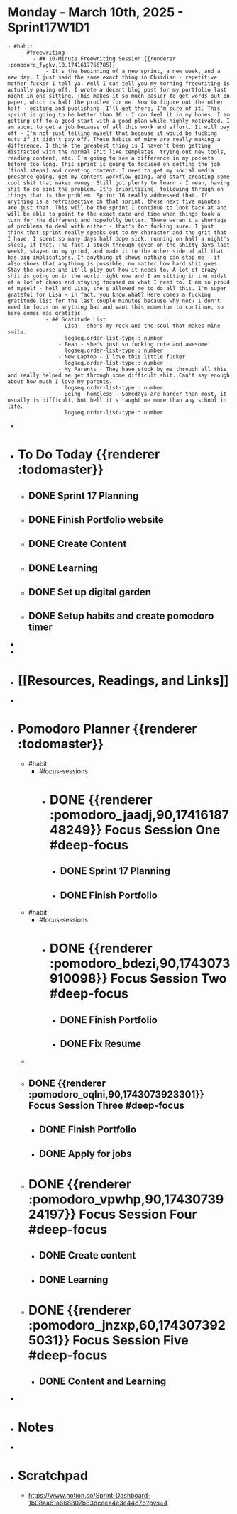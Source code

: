 # Monday - March 10th, 2025 - Sprint17W1D1
	- #habit
		- #freewriting
			- ## 10-Minute Freewriting Session {{renderer :pomodoro_fygkv,10,1741617766785}}
				- It's the beginning of a new sprint, a new week, and a new day. I just said the same exact thing in Obsidian - repetitive mother fucker I tell ya. Well I can tell you my morning freewriting is actually paying off. I wrote a decent blog post for my portfolio last night in one sitting. This makes it so much easier to get words out on paper, which is half the problem for me. Now to figure out the other half - editing and publishing. I'll get there, I'm sure of it. This sprint is going to be better than 16 - I can feel it in my bones. I am getting off to a good start with a good plan while highly motivated. I am about to get a job because of all this work and effort. It will pay off - I'm not just telling myself that because it would be fucking nuts if it didn't pay off. These habits of mine are really making a difference. I think the greatest thing is I haven't been getting distracted with the normal shit like templates, trying out new tools, reading content, etc. I'm going to see a difference in my pockets before too long. This sprint is going to focused on getting the job (final steps) and creating content. I need to get my social media presence going, get my content workflow going, and start creating some cool shit that makes money. Still got plenty to learn - I mean, having shit to do aint the problem. It's prioritizing, following through on things that is the problem. Sprint 16 really addressed that. If anything is a retrospective on that sprint, these next five minutes are just that. This will be the sprint I continue to look back at and will be able to point to the exact date and time when things took a turn for the different and hopefully better. There weren't a shortage of problems to deal with either - that's for fucking sure. I just think that sprint really speaks out to my character and the grit that I have. I spent so many days half dope sick, running on half a night's sleep, if that. The fact I stuck through (even on the shitty days last week), stayed on my grind, and made it to the other side of all that has big implications. If anything it shows nothing can stop me - it also shows that anything is possible, no matter how hard shit goes. Stay the course and it'll play out how it needs to. A lot of crazy shit is going on in the world right now and I am sitting in the midst of a lot of chaos and staying focused on what I need to. I am so proud of myself - hell and Lisa, she's allowed me to do all this. I'm super grateful for Lisa - in fact, you know what? Here comes a fucking gratitude list for the last couple minutes because why not? I don't need to focus on anything bad and want this momentum to continue, so here comes mas gratitas.
				- ## Gratitude List
					- Lisa - she's my rock and the soul that makes mine smile.
					  logseq.order-list-type:: number
					- Bean - she's just so fucking cute and awesome.
					  logseq.order-list-type:: number
					- New Laptop - I love this little fucker
					  logseq.order-list-type:: number
					- My Parents - They have stuck by me through all this and really helped me get through some difficult shit. Can't say enough about how much I love my parents.
					  logseq.order-list-type:: number
					- Being  homeless - Somedays are harder than most, it usually is difficult, but hell it's taught me more than any school in life.
					  logseq.order-list-type:: number
-
- # To Do Today {{renderer :todomaster}}
	- ## DONE Sprint 17 Planning
	- ## DONE Finish Portfolio website
	- ## DONE Create Content
	- ## DONE Learning
	- ## DONE Set up digital garden
	- ## DONE Setup habits and create pomodoro timer
-
-
- # [[Resources, Readings, and Links]]
-
- # Pomodoro Planner {{renderer :todomaster}}
	- #habit
		- #focus-sessions
			- # DONE {{renderer :pomodoro_jaadj,90,1741618748249}} Focus Session One #deep-focus
				- ## DONE Sprint 17 Planning
				- ## DONE Finish Portfolio
	- #habit
		- #focus-sessions
			- # DONE {{renderer :pomodoro_bdezi,90,1743073910098}} Focus Session Two #deep-focus
				- ## DONE Finish Portfolio
				- ## DONE Fix Resume
	-
	- ## DONE {{renderer :pomodoro_oqlni,90,1743073923301}} Focus Session Three #deep-focus
		- ## DONE Finish Portfolio
		- ## DONE Apply for jobs
	- # DONE {{renderer :pomodoro_vpwhp,90,1743073924197}} Focus Session Four #deep-focus
		- ## DONE Create content
		- ## DONE Learning
	- # DONE {{renderer :pomodoro_jnzxp,60,1743073925031}} Focus Session Five #deep-focus
		- ## DONE Content and Learning
-
- # Notes
-
- # Scratchpad
	- https://www.notion.so/Sprint-Dashboard-1b08aa61a668807b83dceea4e3e44d7b?pvs=4
